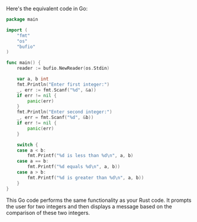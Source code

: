 Here's the equivalent code in Go:

```go
package main

import (
	"fmt"
	"os"
	"bufio"
)

func main() {
	reader := bufio.NewReader(os.Stdin)

	var a, b int
	fmt.Println("Enter first integer:")
	_, err := fmt.Scanf("%d", &a))
	if err != nil {
		panic(err)
	}
	fmt.Println("Enter second integer:")
	_, err = fmt.Scanf("%d", &b))
	if err != nil {
		panic(err)
	}

	switch {
	case a < b:
		fmt.Printf("%d is less than %d\n", a, b)
	case a == b:
		fmt.Printf("%d equals %d\n", a, b))
	case a > b:
		fmt.Printf("%d is greater than %d\n", a, b))
	}
}
```
This Go code performs the same functionality as your Rust code. It prompts the user for two integers and then displays a message based on the comparison of these two integers.

